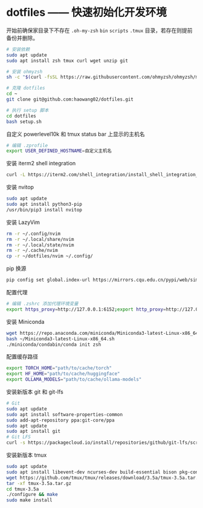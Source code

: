 # dotfiles —— 快速初始化开发环境

开始前确保家目录下不存在 `.oh-my-zsh` `bin` `scripts` `.tmux` 目录，若存在则提前备份并删除。

```bash
# 安装依赖
sudo apt update
sudo apt install zsh tmux curl wget unzip git

# 安装 ohmyzsh
sh -c "$(curl -fsSL https://raw.githubusercontent.com/ohmyzsh/ohmyzsh/master/tools/install.sh)"

# 克隆 dotfiles
cd ~
git clone git@github.com:haowang02/dotfiles.git

# 执行 setup 脚本
cd dotfiles
bash setup.sh
```

自定义 powerlevel10k 和 tmux status bar 上显示的主机名

```bash
# 编辑 .zprofile
export USER_DEFINED_HOSTNAME=自定义主机名
```

安装 iterm2 shell integration

```bash
curl -L https://iterm2.com/shell_integration/install_shell_integration_and_utilities.sh | bash
```

安装 nvitop

```bash
sudo apt update
sudo apt install python3-pip
/usr/bin/pip3 install nvitop
```

安装 LazyVim

```bash
rm -r ~/.config/nvim
rm -r ~/.local/share/nvim
rm -r ~/.local/state/nvim
rm -r ~/.cache/nvim
cp -r ~/dotfiles/nvim ~/.config/
```

pip 换源

```bash
pip config set global.index-url https://mirrors.cqu.edu.cn/pypi/web/simple
```

配置代理

```bash
# 编辑 .zshrc 添加代理环境变量
export https_proxy=http://127.0.0.1:6152;export http_proxy=http://127.0.0.1:6152;export all_proxy=socks5://127.0.0.1:6153
```

安装 Miniconda

```bash
wget https://repo.anaconda.com/miniconda/Miniconda3-latest-Linux-x86_64.sh
bash ~/Miniconda3-latest-Linux-x86_64.sh
./miniconda/condabin/conda init zsh
```

配置缓存路径

```bash
export TORCH_HOME="path/to/cache/torch"
export HF_HOME="path/to/cache/huggingface"
export OLLAMA_MODELS="path/to/cache/ollama-models"
```

安装新版本 git 和 git-lfs

```bash
# Git
sudo apt update
sudo apt install software-properties-common
sudo add-apt-repository ppa:git-core/ppa
sudo apt update
sudo apt install git
# Git LFS
curl -s https://packagecloud.io/install/repositories/github/git-lfs/script.deb.sh | sudo bash
```

安装新版本 tmux

```bash
sudo apt update
sudo apt install libevent-dev ncurses-dev build-essential bison pkg-config automake
wget https://github.com/tmux/tmux/releases/download/3.5a/tmux-3.5a.tar.gz
tar -xf tmux-3.5a.tar.gz
cd tmux-3.5a
./configure && make
sudo make install
```
